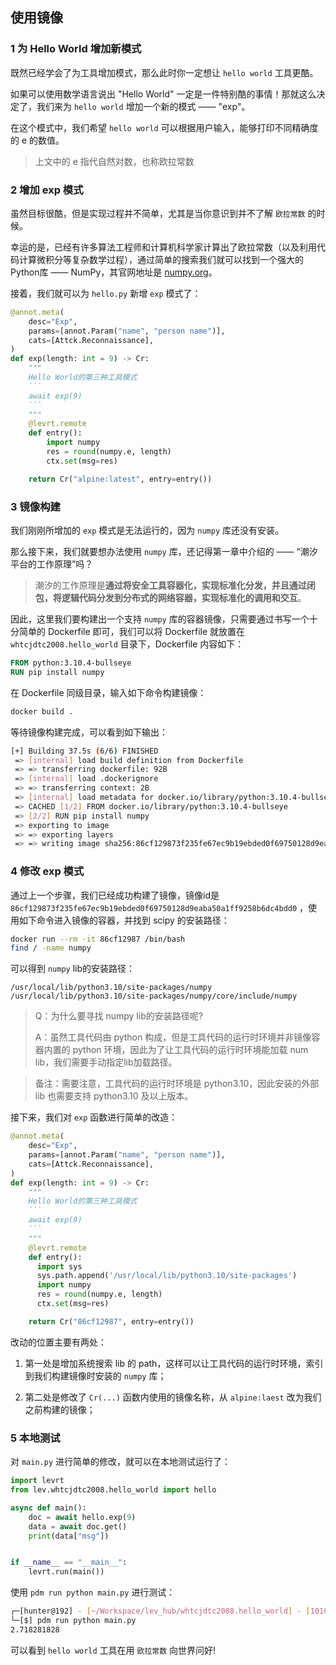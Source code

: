 ## 使用镜像

### 1 为 Hello World 增加新模式

既然已经学会了为工具增加模式，那么此时你一定想让 `hello world` 工具更酷。

如果可以使用数学语言说出 "Hello World" 一定是一件特别酷的事情！那就这么决定了，我们来为 `hello world` 增加一个新的模式 —— "exp"。

在这个模式中，我们希望 `hello world` 可以根据用户输入，能够打印不同精确度的 e 的数值。

> 上文中的 e 指代自然对数，也称欧拉常数

### 2 增加 exp 模式
虽然目标很酷，但是实现过程并不简单，尤其是当你意识到并不了解 `欧拉常数` 的时候。

幸运的是，已经有许多算法工程师和计算机科学家计算出了欧拉常数（以及利用代码计算微积分等复杂数学过程），通过简单的搜索我们就可以找到一个强大的Python库 —— NumPy，其官网地址是 [numpy.org](https://numpy.org/)。

接着，我们就可以为 `hello.py` 新增 `exp` 模式了：

```python
@annot.meta(
    desc="Exp",
    params=[annot.Param("name", "person name")],
    cats=[Attck.Reconnaissance],
)
def exp(length: int = 9) -> Cr:
    """
    Hello World的第三种工具模式
    ```
    await exp(9)
    ```
    """
    @levrt.remote
    def entry():
        import numpy
        res = round(numpy.e, length)
        ctx.set(msg=res)

    return Cr("alpine:latest", entry=entry())
```

### 3 镜像构建

我们刚刚所增加的 `exp` 模式是无法运行的，因为 `numpy` 库还没有安装。

那么接下来，我们就要想办法使用 `numpy` 库，还记得第一章中介绍的 —— “潮汐平台的工作原理”吗？

> 潮汐的工作原理是**通过将安全工具容器化，实现标准化分发，并且通过闭包，将逻辑代码分发到分布式的网络容器，实现标准化的调用和交互**。

因此，这里我们要构建出一个支持 `numpy` 库的容器镜像，只需要通过书写一个十分简单的 Dockerfile 即可，我们可以将 Dockerfile 就放置在 `whtcjdtc2008.hello_world` 目录下，Dockerfile 内容如下：

```Dockerfile
FROM python:3.10.4-bullseye
RUN pip install numpy
```

在 Dockerfile 同级目录，输入如下命令构建镜像：

```bash
docker build .
```

等待镜像构建完成，可以看到如下输出：

```bash
[+] Building 37.5s (6/6) FINISHED
 => [internal] load build definition from Dockerfile                                           0.1s
 => => transferring dockerfile: 92B                                                            0.0s
 => [internal] load .dockerignore                                                              0.0s
 => => transferring context: 2B                                                                0.0s
 => [internal] load metadata for docker.io/library/python:3.10.4-bullseye                      0.0s
 => CACHED [1/2] FROM docker.io/library/python:3.10.4-bullseye                                 0.0s
 => [2/2] RUN pip install numpy                                                               35.3s
 => exporting to image                                                                         2.0s
 => => exporting layers                                                                        1.9s
 => => writing image sha256:86cf129873f235fe67ec9b19ebded0f69750128d9eaba50a1ff9258b6dc4bdd0   0.0s
```

### 4 修改 exp 模式

通过上一个步骤，我们已经成功构建了镜像，镜像id是 `86cf129873f235fe67ec9b19ebded0f69750128d9eaba50a1ff9258b6dc4bdd0` ，使用如下命令进入镜像的容器，并找到 scipy 的安装路径：

```bash
docker run --rm -it 86cf12987 /bin/bash
find / -name numpy
```

可以得到 `numpy` lib的安装路径：

```
/usr/local/lib/python3.10/site-packages/numpy
/usr/local/lib/python3.10/site-packages/numpy/core/include/numpy
```

> Q：为什么要寻找 numpy lib的安装路径呢?
>
> A：虽然工具代码由 python 构成，但是工具代码的运行时环境并非镜像容器内置的 python 环境，因此为了让工具代码的运行时环境能加载 num lib，我们需要手动指定lib加载路径。

> 备注：需要注意，工具代码的运行时环境是 python3.10，因此安装的外部 lib 也需要支持 python3.10 及以上版本。

接下来，我们对 `exp` 函数进行简单的改造：

```python
@annot.meta(
    desc="Exp",
    params=[annot.Param("name", "person name")],
    cats=[Attck.Reconnaissance],
)
def exp(length: int = 9) -> Cr:
    """
    Hello World的第三种工具模式
    ```
    await exp(9)
    ```
    """
    @levrt.remote
    def entry():
      import sys
      sys.path.append('/usr/local/lib/python3.10/site-packages')
      import numpy
      res = round(numpy.e, length)
      ctx.set(msg=res)

    return Cr("86cf12987", entry=entry())
```

改动的位置主要有两处：

1. 第一处是增加系统搜索 lib 的 path，这样可以让工具代码的运行时环境，索引到我们构建镜像时安装的 `numpy` 库；

2. 第二处是修改了 `Cr(...)` 函数内使用的镜像名称，从 `alpine:laest` 改为我们之前构建的镜像；

### 5 本地测试

对 `main.py` 进行简单的修改，就可以在本地测试运行了：

```python
import levrt
from lev.whtcjdtc2008.hello_world import hello

async def main():
    doc = await hello.exp(9)
    data = await doc.get()
    print(data["msg"])


if __name__ == "__main__":
    levrt.run(main())
```

使用 `pdm run python main.py` 进行测试：

```bash
┌─[hunter@192] - [~/Workspace/lev_hub/whtcjdtc2008.hello_world] - [10108]
└─[$] pdm run python main.py                                                             [21:42:47]
2.718281828
```

可以看到 `hello world` 工具在用 `欧拉常数` 向世界问好!
